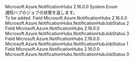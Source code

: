 <Type Name="NotificationHubJobStatus" FullName="Microsoft.Azure.NotificationHubs.NotificationHubJobStatus">
  <TypeSignature Language="C#" Value="public enum NotificationHubJobStatus" />
  <TypeSignature Language="ILAsm" Value=".class public auto ansi sealed NotificationHubJobStatus extends System.Enum" />
  <TypeSignature Language="DocId" Value="T:Microsoft.Azure.NotificationHubs.NotificationHubJobStatus" />
  <TypeSignature Language="VB.NET" Value="Public Enum NotificationHubJobStatus" />
  <TypeSignature Language="F#" Value="type NotificationHubJobStatus = " />
  <AssemblyInfo>
    <AssemblyName>Microsoft.Azure.NotificationHubs</AssemblyName>
    <AssemblyVersion>2.16.0.0</AssemblyVersion>
  </AssemblyInfo>
  <Base>
    <BaseTypeName>System.Enum</BaseTypeName>
  </Base>
  <Docs>
    <summary>
            通知ハブのジョブの状態を返します。
            </summary>
    <remarks>To be added.</remarks>
  </Docs>
  <Members>
    <Member MemberName="Completed">
      <MemberSignature Language="C#" Value="Completed" />
      <MemberSignature Language="ILAsm" Value=".field public static literal valuetype Microsoft.Azure.NotificationHubs.NotificationHubJobStatus Completed = int32(2)" />
      <MemberSignature Language="DocId" Value="F:Microsoft.Azure.NotificationHubs.NotificationHubJobStatus.Completed" />
      <MemberSignature Language="VB.NET" Value="Completed" />
      <MemberSignature Language="F#" Value="Completed = 2" Usage="Microsoft.Azure.NotificationHubs.NotificationHubJobStatus.Completed" />
      <MemberType>Field</MemberType>
      <AssemblyInfo>
        <AssemblyName>Microsoft.Azure.NotificationHubs</AssemblyName>
        <AssemblyVersion>2.16.0.0</AssemblyVersion>
      </AssemblyInfo>
      <ReturnValue>
        <ReturnType>Microsoft.Azure.NotificationHubs.NotificationHubJobStatus</ReturnType>
      </ReturnValue>
      <MemberValue>2</MemberValue>
      <Docs>
        <summary />
      </Docs>
    </Member>
    <Member MemberName="Failed">
      <MemberSignature Language="C#" Value="Failed" />
      <MemberSignature Language="ILAsm" Value=".field public static literal valuetype Microsoft.Azure.NotificationHubs.NotificationHubJobStatus Failed = int32(3)" />
      <MemberSignature Language="DocId" Value="F:Microsoft.Azure.NotificationHubs.NotificationHubJobStatus.Failed" />
      <MemberSignature Language="VB.NET" Value="Failed" />
      <MemberSignature Language="F#" Value="Failed = 3" Usage="Microsoft.Azure.NotificationHubs.NotificationHubJobStatus.Failed" />
      <MemberType>Field</MemberType>
      <AssemblyInfo>
        <AssemblyName>Microsoft.Azure.NotificationHubs</AssemblyName>
        <AssemblyVersion>2.16.0.0</AssemblyVersion>
      </AssemblyInfo>
      <ReturnValue>
        <ReturnType>Microsoft.Azure.NotificationHubs.NotificationHubJobStatus</ReturnType>
      </ReturnValue>
      <MemberValue>3</MemberValue>
      <Docs>
        <summary />
      </Docs>
    </Member>
    <Member MemberName="Running">
      <MemberSignature Language="C#" Value="Running" />
      <MemberSignature Language="ILAsm" Value=".field public static literal valuetype Microsoft.Azure.NotificationHubs.NotificationHubJobStatus Running = int32(1)" />
      <MemberSignature Language="DocId" Value="F:Microsoft.Azure.NotificationHubs.NotificationHubJobStatus.Running" />
      <MemberSignature Language="VB.NET" Value="Running" />
      <MemberSignature Language="F#" Value="Running = 1" Usage="Microsoft.Azure.NotificationHubs.NotificationHubJobStatus.Running" />
      <MemberType>Field</MemberType>
      <AssemblyInfo>
        <AssemblyName>Microsoft.Azure.NotificationHubs</AssemblyName>
        <AssemblyVersion>2.16.0.0</AssemblyVersion>
      </AssemblyInfo>
      <ReturnValue>
        <ReturnType>Microsoft.Azure.NotificationHubs.NotificationHubJobStatus</ReturnType>
      </ReturnValue>
      <MemberValue>1</MemberValue>
      <Docs>
        <summary />
      </Docs>
    </Member>
    <Member MemberName="Started">
      <MemberSignature Language="C#" Value="Started" />
      <MemberSignature Language="ILAsm" Value=".field public static literal valuetype Microsoft.Azure.NotificationHubs.NotificationHubJobStatus Started = int32(0)" />
      <MemberSignature Language="DocId" Value="F:Microsoft.Azure.NotificationHubs.NotificationHubJobStatus.Started" />
      <MemberSignature Language="VB.NET" Value="Started" />
      <MemberSignature Language="F#" Value="Started = 0" Usage="Microsoft.Azure.NotificationHubs.NotificationHubJobStatus.Started" />
      <MemberType>Field</MemberType>
      <AssemblyInfo>
        <AssemblyName>Microsoft.Azure.NotificationHubs</AssemblyName>
        <AssemblyVersion>2.16.0.0</AssemblyVersion>
      </AssemblyInfo>
      <ReturnValue>
        <ReturnType>Microsoft.Azure.NotificationHubs.NotificationHubJobStatus</ReturnType>
      </ReturnValue>
      <MemberValue>0</MemberValue>
      <Docs>
        <summary />
      </Docs>
    </Member>
  </Members>
</Type>